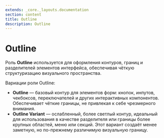 ```yaml
---
extends: _core._layouts.documentation
section: content
title: Outline
description: Outline
---
```


# Outline

Роль **Outline** используется для оформления контуров, границ и разделителей элементов интерфейса, обеспечивая чёткую
структуризацию визуального пространства.

Вариации роли Outline:

* **Outline** — базовый контур для элементов форм: кнопок, инпутов, чекбоксов, переключателей и других интерактивных
  компонентов. Обеспечивает чёткие границы, не привлекая к себе чрезмерного внимания.
* **Outline Variant** — ослабленный, более светлый контур, идеальный для использования в качестве разделителя или
  границы более крупных областей, меню или секций. Этот вариант создаёт менее заметную, но по-прежнему различимую
  визуальную границу.
